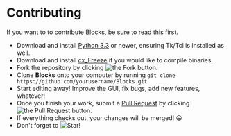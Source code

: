 # Contributing #

If you want to to contribute Blocks, be sure to read this first.

* Download and install [Python 3.3](http://python.org) or newer, ensuring Tk/Tcl is installed as well.
* Download and install [cx_Freeze](http://cx-freeze.sourceforge.net) if you would like to compile binaries.
* Fork the repository by clicking ![the Fork button.](http://i81.servimg.com/u/f81/16/33/06/11/forkme12.png)
* Clone **Blocks** onto your computer by running ```git clone https://github.com/yourusername/Blocks.git```
* Start editing away! Improve the GUI, fix bugs, add new features, whatever!
* Once you finish your work, submit a [Pull Request](https://github.com/le717/Blocks/pulls) by clicking ![the Pull Request button.](http://i81.servimg.com/u/f81/16/33/06/11/pullre10.png)
* If everything checks out, your changes will be merged! :grinning:
* Don't forget to ![Star!](http://i81.servimg.com/u/f81/16/33/06/11/star11.png)
